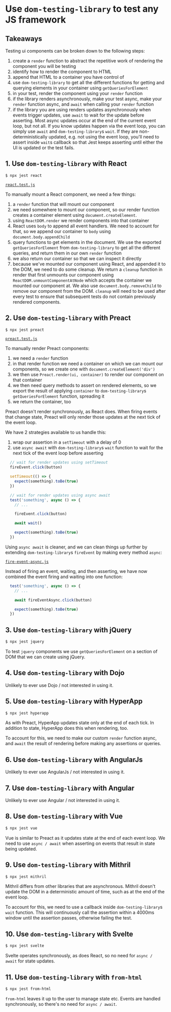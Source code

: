 # Use `dom-testing-library` to test any JS framework

## Takeaways

Testing ui components can be broken down to the following steps:

1. create a `render` function to abstract the repetitive work of rendering the
   component you will be testing
2. identify how to render the component to HTML
3. append that HTML to a container you have control of
4. use `dom-testing-library` to get all the different functions for getting and
   querying elements in your container using `getQueriesForElement`
5. in your test, render the component using your `render` function
6. if the library renders asynchronously, make your test async, make your
   `render` function async, and `await` when calling your `render` function
7. if the library you are using renders updates asynchronously when events
   trigger updates, use `await` to wait for the update before asserting. Most
   async updates occur at the end of the current event loop, but not all. If you
   know updates happen via the event loop, you can simply use `await` and
   `dom-testing-library`s `wait`. If they are non-deterministically updated,
   e.g. not using the event loop, you'll need to assert inside `wait`s callback
   so that Jest keeps asserting until either the UI is updated or the test
   fails.

## 1. Use `dom-testing-library` with React

```bash
$ npx jest react
```

[`react.test.js`](./__tests__/react.test.js)

To manually mount a React component, we need a few things:

1. a `render` function that will mount our component
2. we need somewhere to mount our component, so our render function creates a
   container element using `document.createElement`.
4. using `ReactDOM.render` we render components into that container
5. React uses `body` to append all event handlers. We need to account for that,
   so we append our container to `body` using `document.body.appendChild`
6. query functions to get elements in the document. We use the exported
   `getQueriesForElement` from `dom-testing-library` to get all the different
   queries, and return them in our own `render` function
7. we also return our container so that we can inspect it directly
8. because we've mounted our component using React, and appended it to the DOM,
   we need to do some cleanup. We return a `cleanup` function in render that
   first unmounts our component using `ReactDOM.unmountComponentAtNode` which
   accepts the container we mounted our component at. We also use
   `document.body.removeChild` to remove our component from the DOM. `cleanup`
   will need to be used after every test to ensure that subsequent tests do not
   contain previously rendered components.

## 2. Use `dom-testing-library` with Preact

```bash
$ npx jest preact
```

[`preact.test.js`](./__tests__/preact.test.js)

To manually render Preact components:

1. we need a `render` function
2. in that render function we need a container on which we can mount our
   components, so we create one with `document.createElement('div')`
3. we then use `Preact.render(ui, container)` to render our component on that
   container
4. we then need query methods to assert on rendered elements, so we export the
   result of applying `container` to `dom-testing-library`s
   `getQueriesForElement` function, spreading it
5. we return the container, too


Preact doesn't render synchronously, as React does. When firing events that
change state, Preact will only render those updates at the next tick of the
event loop.

We have 2 strategies available to us handle this:

1. wrap our assertion in a `setTimeout` with a delay of 0
2. use `async await` with `dom-testing-library`s `wait` function to wait for the
  next tick of the event loop before asserting

```javascript
  // wait for render updates using setTimeout
  fireEvent.click(button)

  setTimeout(() => {
    expect(something).toBe(true)
  })
```

```javascript
  // wait for render updates using async await
  test('something', async () => {
    // ...

    fireEvent.click(button)

    await wait()

    expect(something).toBe(true)
  })
```

Using `async await` is cleaner, and we can clean things up further by extending
`dom-testing-library`s `fireEvent` by making every method `async`:

[`fire-event-async.js`](./__tests__/helpers/fire-event-async.js)

Instead of firing an event, waiting, and then asserting, we have now combined
the event firing and waiting into one function:

```javascript
  test('something', async () => {
    // ...

    await fireEventAsync.click(button)

    expect(something).toBe(true)
  })
```

## 3. Use `dom-testing-library` with jQuery

```bash
$ npx jest jquery
```

To test `jquery` components we use `getQueriesForElement` on a section of DOM
that we can create using jQuery.

## 4. Use `dom-testing-library` with Dojo

Unlikely to ever use Dojo / not interested in using it.

## 5. Use `dom-testing-library` with HyperApp

```bash
$ npx jest hyperapp
```

As with Preact, HyperApp updates state only at the end of each tick. In addition
to state, HyperApp does this when rendering, too.

To account for this, we need to make our custom `render` function async, and
`await` the result of rendering before making any assertions or queries.

## 6. Use `dom-testing-library` with AngularJs

Unlikely to ever use AngularJs / not interested in using it.

## 7. Use `dom-testing-library` with Angular

Unlikely to ever use Angular / not interested in using it.

## 8. Use `dom-testing-library` with Vue

```bash
$ npx jest vue
```

Vue is similar to Preact as it updates state at the end of each event loop. We
need to use `async / await` when asserting on events that result in state being
updated.

## 9. Use `dom-testing-library` with Mithril

```bash
$ npx jest mithril
```

Mithril differs from other libraries that are asynchronous. Mithril doesn't
update the DOM in a deterministic amount of time, such as at the end of the
event loop.

To account for this, we need to use a callback inside `dom-testing-library`s
`wait` function. This will continuously call the assertion within a 4000ms
window until the assertion passes, otherwise failing the test.

## 10. Use `dom-testing-library` with Svelte

```bash
$ npx jest svelte
```

Svelte operates synchronously, as does React, so no need for `async / await` for
state updates.

## 11. Use `dom-testing-library` with `from-html`

```bash
$ npx jest from-html
```

`from-html` leaves it up to the user to manage state etc. Events are handled
synchronously, so there's no need for `async / await`.
